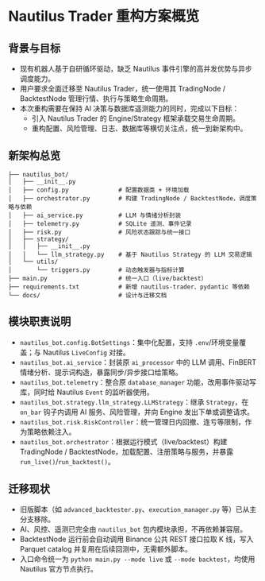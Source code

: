 # Nautilus Trader 重构方案概览

## 背景与目标
- 现有机器人基于自研循环驱动，缺乏 Nautilus 事件引擎的高并发优势与异步调度能力。
- 用户要求全面迁移至 Nautilus Trader，统一使用其 TradingNode / BacktestNode 管理行情、执行与策略生命周期。
- 本次重构需要在保持 AI 决策与数据库遥测能力的同时，完成以下目标：
  - 引入 Nautilus Trader 的 Engine/Strategy 框架承载交易生命周期。
  - 重构配置、风险管理、日志、数据库等横切关注点，统一到新架构中。

## 新架构总览
```
├── nautilus_bot/
│   ├── __init__.py
│   ├── config.py              # 配置数据类 + 环境加载
│   ├── orchestrator.py        # 构建 TradingNode / BacktestNode，调度策略与依赖
│   ├── ai_service.py          # LLM 与情绪分析封装
│   ├── telemetry.py           # SQLite 遥测、事件记录
│   ├── risk.py                # 风险状态跟踪与统一接口
│   ├── strategy/
│   │   ├── __init__.py
│   │   └── llm_strategy.py    # 基于 Nautilus Strategy 的 LLM 交易逻辑
│   └── utils/
│       └── triggers.py        # 动态触发器与指标计算
├── main.py                    # 统一入口（live/backtest）
├── requirements.txt           # 新增 nautilus-trader、pydantic 等依赖
└── docs/                      # 设计与迁移文档
```

## 模块职责说明
- `nautilus_bot.config.BotSettings`：集中化配置，支持 `.env`/环境变量覆盖；与 Nautilus `LiveConfig` 对接。
- `nautilus_bot.ai_service`：封装原 `ai_processor` 中的 LLM 调用、FinBERT 情绪分析、提示词构造，暴露同步/异步接口给策略。
- `nautilus_bot.telemetry`：整合原 `database_manager` 功能，改用事件驱动写库，同时给 Nautilus `Event` 的监听器使用。
- `nautilus_bot.strategy.llm_strategy.LLMStrategy`：继承 `Strategy`，在 `on_bar` 钩子内调用 AI 服务、风险管理，并向 Engine 发出下单或调整请求。
- `nautilus_bot.risk.RiskController`：统一管理日内回撤、连亏等限制，作为策略依赖注入。
- `nautilus_bot.orchestrator`：根据运行模式（live/backtest）构建 TradingNode / BacktestNode，加载配置、注册策略与服务，并暴露 `run_live()`/`run_backtest()`。

## 迁移现状
- 旧版脚本（如 `advanced_backtester.py`、`execution_manager.py` 等）已从主分支移除。
- AI、风控、遥测已完全由 `nautilus_bot` 包内模块承担，不再依赖兼容层。
- BacktestNode 运行前会自动调用 Binance 公共 REST 接口拉取 K 线，写入 Parquet catalog 并复用在后续回测中，无需额外脚本。
- 入口命令统一为 `python main.py --mode live` 或 `--mode backtest`，均使用 Nautilus 官方节点执行。
